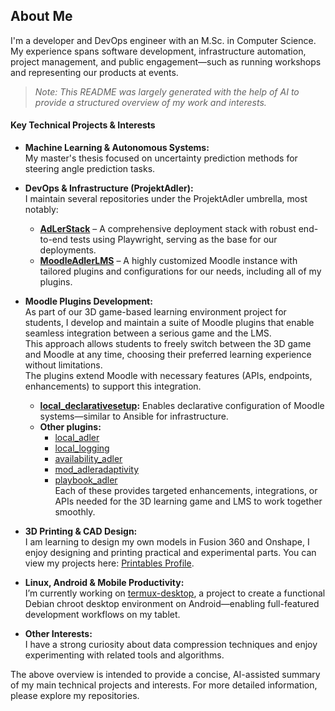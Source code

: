 ## About Me

I'm a developer and DevOps engineer with an M.Sc. in Computer Science. My experience spans software development, infrastructure automation, project management, and public engagement—such as running workshops and representing our products at events.

> _Note: This README was largely generated with the help of AI to provide a structured overview of my work and interests._

#### Key Technical Projects & Interests

- **Machine Learning & Autonomous Systems:**  
  My master's thesis focused on uncertainty prediction methods for steering angle prediction tasks.

- **DevOps & Infrastructure (ProjektAdler):**  
  I maintain several repositories under the ProjektAdler umbrella, most notably:
  - **[AdLerStack](https://github.com/ProjektAdLer/AdLerStack)** – A comprehensive deployment stack with robust end-to-end tests using Playwright, serving as the base for our deployments.
  - **[MoodleAdlerLMS](https://github.com/ProjektAdLer/MoodleAdlerLMS)** – A highly customized Moodle instance with tailored plugins and configurations for our needs, including all of my plugins.

- **Moodle Plugins Development:**  
  As part of our 3D game-based learning environment project for students, I develop and maintain a suite of Moodle plugins that enable seamless integration between a serious game and the LMS.  
  This approach allows students to freely switch between the 3D game and Moodle at any time, choosing their preferred learning experience without limitations.  
  The plugins extend Moodle with necessary features (APIs, endpoints, enhancements) to support this integration.

  - **[local_declarativesetup](https://github.com/ProjektAdLer/MoodlePlugin-local_declarativesetup):** Enables declarative configuration of Moodle systems—similar to Ansible for infrastructure.  
  - **Other plugins:**  
    - [local_adler](https://github.com/ProjektAdLer/MoodlePlugin-local_adler)  
    - [local_logging](https://github.com/ProjektAdLer/MoodlePlugin-local_logging)  
    - [availability_adler](https://github.com/ProjektAdLer/MoodlePlugin-availability_adler)  
    - [mod_adleradaptivity](https://github.com/ProjektAdLer/MoodlePlugin-mod_adleradaptivity)  
    - [playbook_adler](https://github.com/ProjektAdLer/MoodlePlugin-playbook_adler)  
    Each of these provides targeted enhancements, integrations, or APIs needed for the 3D learning game and LMS to work together smoothly.

- **3D Printing & CAD Design:**  
  I am learning to design my own models in Fusion 360 and Onshape, I enjoy designing and printing practical and experimental parts. You can view my projects here: [Printables Profile](https://www.printables.com/@Markus_2936887).

- **Linux, Android & Mobile Productivity:**  
  I’m currently working on [termux-desktop](https://github.com/Glutamat42/termux-desktops), a project to create a functional Debian chroot desktop environment on Android—enabling full-featured development workflows on my tablet.

- **Other Interests:**  
  I have a strong curiosity about data compression techniques and enjoy experimenting with related tools and algorithms.

The above overview is intended to provide a concise, AI-assisted summary of my main technical projects and interests. For more detailed information, please explore my repositories.
